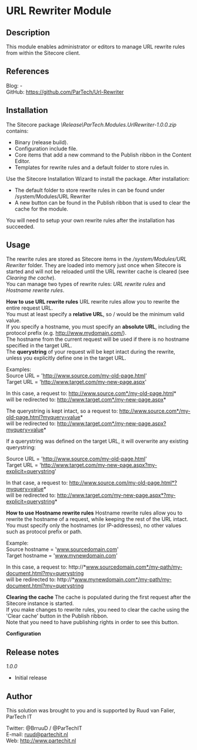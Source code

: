 URL Rewriter Module
=======================

Description
-----------
This module enables administrator or editors to manage URL rewrite rules from within the Sitecore client.


References
------------
Blog: -  
GitHub: https://github.com/ParTech/Url-Rewriter


Installation
------------
The Sitecore package *\Release\ParTech.Modules.UrlRewriter-1.0.0.zip* contains:
- Binary (release build).
- Configuration include file.
- Core items that add a new command to the Publish ribbon in the Content Editor.
- Templates for rewrite rules and a default folder to store rules in.

Use the Sitecore Installation Wizard to install the package.
After installation:
- The default folder to store rewrite rules in can be found under /system/Modules/URL Rewriter
- A new button can be found in the Publish ribbon that is used to clear the cache for the module.

You will need to setup your own rewrite rules after the installation has succeeded.


Usage
-----
The rewrite rules are stored as Sitecore items in the */system/Modules/URL Rewriter* folder.
They are loaded into memory just once when Sitecore is started and will not be reloaded until the URL rewriter cache is cleared (see *Clearing the cache*).  
You can manage two types of rewrite rules: *URL rewrite rules* and *Hostname rewrite rules*.  

**How to use URL rewrite rules**
URL rewrite rules allow you to rewrite the entire request URL.  
You must at least specify a **relative URL**, so / would be the minimum valid value.  
If you specify a hostname, you must specify an **absolute URL**, including the protocol prefix (e.g. http://www.mydomain.com/).  
The hostname from the current request will be used if there is no hostname specified in the target URL.  
The **querystring** of your request will be kept intact during the rewrite, unless you explicitly define one in the target URL.  

Examples:  
Source URL = 'http://www.source.com/my-old-page.html'  
Target URL = 'http://www.target.com/my-new-page.aspx'

In this case, a request to: http://www.source.com*/my-old-page.html*  
will be redirected to: http://www.target.com*/my-new-page.aspx*  
  
The querystring is kept intact, so a request to: http://www.source.com*/my-old-page.html?myquery=value*  
will be redirected to: http://www.target.com*/my-new-page.aspx?myquery=value*  
  
If a querystring was defined on the target URL, it will overwrite any existing querystring:  
  
Source URL = 'http://www.source.com/my-old-page.html'  
Target URL = 'http://www.target.com/my-new-page.aspx?my-explicit=querystring'  
  
In that case, a request to: http://www.source.com/my-old-page.html*?myquery=value*  
will be redirected to: http://www.target.com/my-new-page.aspx*?my-explicit=querystring*  

**How to use Hostname rewrite rules**
Hostname rewrite rules allow you to rewrite the hostname of a request, while keeping the rest of the URL intact.  
You must specify only the hostnames (or IP-addresses), no other values such as protocol prefix or path.  

Example:  
Source hostname = 'www.sourcedomain.com'  
Target hostname = 'www.mynewdomain.com'

In this case, a request to: http://*www.sourcedomain.com*/my-path/my-document.html?my=querystring  
will be redirected to: http://*www.mynewdomain.com*/my-path/my-document.html?my=querystring

**Clearing the cache**
The cache is populated during the first request after the Sitecore instance is started.  
If you make changes to rewrite rules, you need to clear the cache using the 'Clear cache' button in the Publish ribbon.  
Note that you need to have publishing rights in order to see this button.  

**Configuration**



Release notes
-------------
*1.0.0*
- Initial release


Author
------
This solution was brought to you and is supported by Ruud van Falier, ParTech IT

Twitter: @BrruuD / @ParTechIT   
E-mail: ruud@partechit.nl   
Web: http://www.partechit.nl
